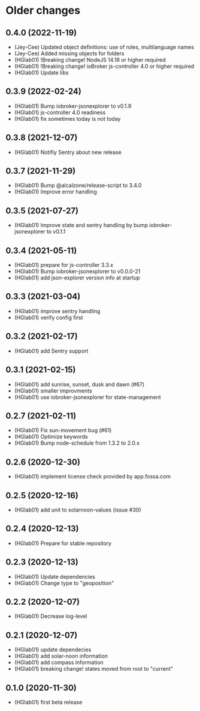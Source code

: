 # Older changes
## 0.4.0 (2022-11-19)
* (Jey-Cee) Updated object definitions: use of roles, multilanguage names
* (Jey-Cee) Added missing objects for folders
* (HGlab01) !Breaking change! NodeJS 14.16 or higher required
* (HGlab01) !Breaking change! ioBroker js-controller 4.0 or higher required
* (HGlab01) Update libs

## 0.3.9 (2022-02-24)
* (HGlab01) Bump iobroker-jsonexplorer to v0.1.9
* (HGlab01) js-controller 4.0 readiness
* (HGlab01) fix sometimes today is not today

## 0.3.8 (2021-12-07)
* (HGlab01) Notifiy Sentry about new release

## 0.3.7 (2021-11-29)
* (HGlab01) Bump @alcalzone/release-script to 3.4.0
* (HGlab01) Improve error handling

## 0.3.5 (2021-07-27)
* (HGlab01) Improve state and sentry handling by bump iobroker-jsonexplorer to v0.1.1

## 0.3.4 (2021-05-11)
* (HGlab01) prepare for js-controller 3.3.x
* (HGlab01) Bump iobroker-jsonexplorer to v0.0.0-21
* (HGlab01) add json-explorer version info at startup

## 0.3.3 (2021-03-04)
* (HGlab01) improve sentry handling
* (HGlab01) verify config first

## 0.3.2 (2021-02-17)
* (HGlab01) add Sentry support

## 0.3.1 (2021-02-15)
* (HGlab01) add sunrise, sunset, dusk and dawn (#67)
* (HGlab01) smaller improvments
* (HGlab01) use iobroker-jsonexplorer for state-management

## 0.2.7 (2021-02-11)
* (HGlab01) Fix sun-movement bug (#61)
* (HGlab01) Optimize keywords
* (HGlab01) Bump node-schedule from 1.3.2 to 2.0.x

## 0.2.6 (2020-12-30)
* (HGlab01) implement license check provided by app.fossa.com

## 0.2.5 (2020-12-16)
* (HGlab01) add unit to solarnoon-values (issue #30)

## 0.2.4 (2020-12-13)
* (HGlab01) Prepare for stable repository

## 0.2.3 (2020-12-13)
* (HGlab01) Update dependencies
* (HGlab01) Change type to "geoposition"

## 0.2.2 (2020-12-07)
* (HGlab01) Decrease log-level

## 0.2.1 (2020-12-07)
* (HGlab01) update dependecies
* (HGlab01) add solar-noon information
* (HGlab01) add compass information
* (HGlab01) breaking change! states moved from root to "current"

## 0.1.0 (2020-11-30)
* (HGlab01) first beta release
